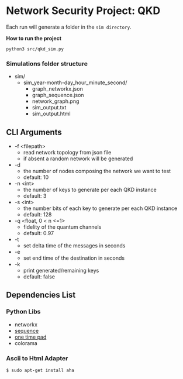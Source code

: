 # Network Security Project: QKD

Each run will generate a folder in the `sim directory`.

**How to run the project**
```
python3 src/qkd_sim.py
```

### Simulations folder structure
- sim/
    - sim_year-month-day_hour_minute_second/
        - graph_networkx.json
        - graph_sequence.json
        - network_graph.png
        - sim_output.txt
        - sim_output.html

## CLI Arguments
- \-f \<filepath> 
    - read network topology from json file
    - if absent a random network will be generated
- \-d
    - the number of nodes composing the network we want to test
    - default: 10
- \-n \<int> 
    - the number of keys to generate per each QKD instance
    - default: 3
- \-s \<int> 
    - the number bits of each key to generate per each QKD instance
    - default: 128
- \-q <float, 0 < n <=1> 
    - fidelity of the quantum channels
    - default: 0.97
- \-t 
    - set delta time of the messages in seconds
- \-e 
    - set end time of the destination in seconds
- \-k 
    - print generated/remaining keys
    - default: false

## Dependencies List
### Python Libs
- networkx
- [sequence](https://github.com/sequence-toolbox/SeQUeNCe)
- [one time pad](https://github.com/albohlabs/one-time-pad)
- colorama

### Ascii to Html Adapter
```
$ sudo apt-get install aha
```


